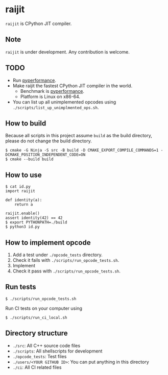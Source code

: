 # raijit
`raijit` is CPython JIT compiler.

## Note
`raijit` is under development. Any contribution is welcome.

## TODO
- Run [pyperformance](https://github.com/python/pyperformance).
- Make raijit the fastest CPython JIT compiler in the world.
    - Benchmark is [pyperformance](https://github.com/python/pyperformance).
    - Platform is Linux on x86-64.
- You can list up all unimplemented opcodes using `./scripts/list_up_unimplmented_ops.sh`.

## How to build
Because all scripts in this project assume `build` as the build directory, please do not change the build directory.
```console
$ cmake -G Ninja -S src -B build -D CMAKE_EXPORT_COMPILE_COMMANDS=1 -DCMAKE_POSITION_INDEPENDENT_CODE=ON
$ cmake --build build
```

## How to use
```
$ cat id.py
import raijit

def identity(a):
    return a

raijit.enable()
assert identity(42) == 42
$ export PYTHONPATH=./build
$ python3 id.py
```

## How to implement opcode
1. Add a test under `./opcode_tests` directory.
2. Check it fails with `./scripts/run_opcode_tests.sh`.
3. Implement
4. Check it pass with `./scripts/run_opcode_tests.sh`.

## Run tests
```console
$ ./scripts/run_opcode_tests.sh
```

Run CI tests on your computer using
```console
$ ./scripts/run_ci_local.sh
```

## Directory structure
- `./src`: All C++ source code files
- `./scripts`: All shellscripts for development
- `./opcode_tests`: Test files
- `./users/<YOUR GITHUB ID>`: You can put anything in this directory
- `./ci`: All CI related files
